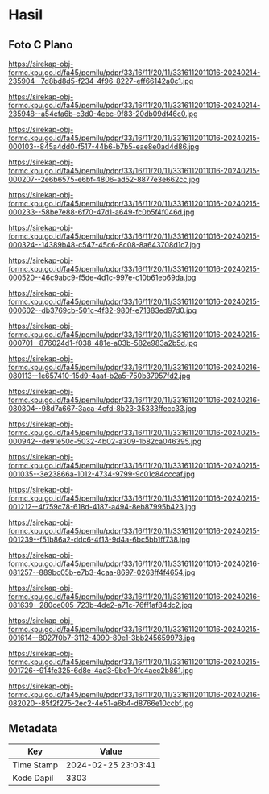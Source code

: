 # Hasil

## Foto C Plano

https://sirekap-obj-formc.kpu.go.id/fa45/pemilu/pdpr/33/16/11/20/11/3316112011016-20240214-235904--7d8bd8d5-f234-4f96-8227-eff66142a0c1.jpg

https://sirekap-obj-formc.kpu.go.id/fa45/pemilu/pdpr/33/16/11/20/11/3316112011016-20240214-235948--a54cfa6b-c3d0-4ebc-9f83-20db09df46c0.jpg

https://sirekap-obj-formc.kpu.go.id/fa45/pemilu/pdpr/33/16/11/20/11/3316112011016-20240215-000103--845a4dd0-f517-44b6-b7b5-eae8e0ad4d86.jpg

https://sirekap-obj-formc.kpu.go.id/fa45/pemilu/pdpr/33/16/11/20/11/3316112011016-20240215-000207--2e6b6575-e6bf-4806-ad52-8877e3e662cc.jpg

https://sirekap-obj-formc.kpu.go.id/fa45/pemilu/pdpr/33/16/11/20/11/3316112011016-20240215-000233--58be7e88-6f70-47d1-a649-fc0b5f4f046d.jpg

https://sirekap-obj-formc.kpu.go.id/fa45/pemilu/pdpr/33/16/11/20/11/3316112011016-20240215-000324--14389b48-c547-45c6-8c08-8a643708d1c7.jpg

https://sirekap-obj-formc.kpu.go.id/fa45/pemilu/pdpr/33/16/11/20/11/3316112011016-20240215-000520--46c9abc9-f5de-4d1c-997e-c10b61eb69da.jpg

https://sirekap-obj-formc.kpu.go.id/fa45/pemilu/pdpr/33/16/11/20/11/3316112011016-20240215-000602--db3769cb-501c-4f32-980f-e71383ed97d0.jpg

https://sirekap-obj-formc.kpu.go.id/fa45/pemilu/pdpr/33/16/11/20/11/3316112011016-20240215-000701--876024d1-f038-481e-a03b-582e983a2b5d.jpg

https://sirekap-obj-formc.kpu.go.id/fa45/pemilu/pdpr/33/16/11/20/11/3316112011016-20240216-080113--1e657410-15d9-4aaf-b2a5-750b37957fd2.jpg

https://sirekap-obj-formc.kpu.go.id/fa45/pemilu/pdpr/33/16/11/20/11/3316112011016-20240216-080804--98d7a667-3aca-4cfd-8b23-35333ffecc33.jpg

https://sirekap-obj-formc.kpu.go.id/fa45/pemilu/pdpr/33/16/11/20/11/3316112011016-20240215-000942--de91e50c-5032-4b02-a309-1b82ca046395.jpg

https://sirekap-obj-formc.kpu.go.id/fa45/pemilu/pdpr/33/16/11/20/11/3316112011016-20240215-001035--3e23866a-1012-4734-9799-9c01c84cccaf.jpg

https://sirekap-obj-formc.kpu.go.id/fa45/pemilu/pdpr/33/16/11/20/11/3316112011016-20240215-001212--4f759c78-618d-4187-a494-8eb87995b423.jpg

https://sirekap-obj-formc.kpu.go.id/fa45/pemilu/pdpr/33/16/11/20/11/3316112011016-20240215-001239--f51b86a2-ddc6-4f13-9d4a-6bc5bb1ff738.jpg

https://sirekap-obj-formc.kpu.go.id/fa45/pemilu/pdpr/33/16/11/20/11/3316112011016-20240216-081257--889bc05b-e7b3-4caa-8697-0263ff4f4654.jpg

https://sirekap-obj-formc.kpu.go.id/fa45/pemilu/pdpr/33/16/11/20/11/3316112011016-20240216-081639--280ce005-723b-4de2-a71c-76ff1af84dc2.jpg

https://sirekap-obj-formc.kpu.go.id/fa45/pemilu/pdpr/33/16/11/20/11/3316112011016-20240215-001614--8027f0b7-3112-4990-89e1-3bb245659973.jpg

https://sirekap-obj-formc.kpu.go.id/fa45/pemilu/pdpr/33/16/11/20/11/3316112011016-20240215-001726--914fe325-6d8e-4ad3-9bc1-0fc4aec2b861.jpg

https://sirekap-obj-formc.kpu.go.id/fa45/pemilu/pdpr/33/16/11/20/11/3316112011016-20240216-082020--85f2f275-2ec2-4e51-a6b4-d8766e10ccbf.jpg


## Metadata

| Key        | Value               |
| ---------- | ------------------- |
| Time Stamp | 2024-02-25 23:03:41 |
| Kode Dapil | 3303                |



